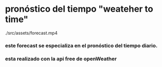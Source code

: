 # pronóstico del tiempo "weateher to time"

./src/assets/forecast.mp4

### este forecast se especializa en el pronóstico del tiempo diario.

### esta realizado con la api free de openWeather 

